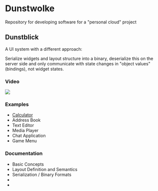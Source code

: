 # Dunstwolke

Repository for developing software for a "personal cloud" project

## Dunstblick

A UI system with a different approach:

Serialize widgets and layout structure into a binary, deserialize this on the server side
and only communicate with state changes in "object values" (bindings), not
widget states.

### Video

[![](https://mq32.de/public/screenshot/951e859e400b506b1e6f8cedf0838b4d.png
)](https://mq32.de/public/dunstwolke-04.mp4)

### Examples

- [Calculator](https://github.com/MasterQ32/Dunstwolke/tree/master/dunstwolke/examples/calculactor)
- Address Book
- Text Editor
- Media Player
- Chat Application
- Game Menu

### Documentation

- Basic Concepts
- Layout Definition and Semantics
- Serialization / Binary Formats
- 
- 
